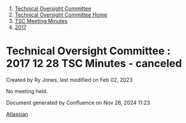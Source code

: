 1. [Technical Oversight Committee](index.html)
2. [Technical Oversight Committee Home](Technical-Oversight-Committee-Home_21430274.html)
3. [TSC Meeting Minutes](TSC-Meeting-Minutes_21448544.html)
4. [2017](2017_21448665.html)

# Technical Oversight Committee : 2017 12 28 TSC Minutes - canceled

Created by Ry Jones, last modified on Feb 02, 2023

No meeting held.

Document generated by Confluence on Nov 26, 2024 11:23

[Atlassian](http://www.atlassian.com/)

